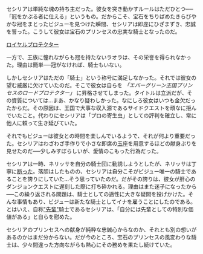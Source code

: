 <!-- title: ロイヤルプロテクター -->
<!-- relationship: Protector -->

セシリアは単純な魂の持ち主だった。彼女を突き動かすルールはただひとつ──「冠をかぶる者に仕える」というもの。だからこそ、宝石をちりばめたきらびやかな冠をまとったビジューを見つけた瞬間、セシリアは即座にひざまずき、忠誠を誓った。こうして彼女は宝石のプリンセスの忠実な騎士となったのだ。

[ロイヤルプロテクター](#embed:https://www.youtube.com/live/yK3QZkOZ6bE?t=842)

一方で、王族に憧れながらも冠を持たないラオラは、その栄誉を得られなかった。理由は簡単──冠がなければ、騎士もいない。

しかしセシリアはただの「騎士」という称号に満足しなかった。それでは彼女の望む威厳に欠けていたのだ。そこで彼女は自らを _「エバーグリーン王国プリンセスのロードプロテクター」_ に昇格させてしまった。タイトルは立派だが、その資質については…まあ、かなり疑わしかった。なにしろ彼女はいつも金欠だったからだ。その原因は、王国で大事な収入源であるサイドクエストを頑なに拒んでいたこと。代わりにセシリアは「プロの寄生虫」としての評判を確立し、常に他人に頼って生き延びていた。

それでもビジューは彼女との時間を楽しんでいるようで、それが何より重要だった。セシリアはわざわざ手作りで小さな即席の[玉座](https://www.youtube.com/live/yK3QZkOZ6bE?feature=shared&t=3190)を用意するほどの献身ぶりを見せたのだ──少しみすぼらしいが、愛情のこもった行為だった。

セシリアは一時、ネリッサを自分の騎士団に勧誘しようとしたが、ネリッサは丁寧に[断った](https://www.youtube.com/live/yK3QZkOZ6bE?feature=shared&t=3679)。落胆はしたものの、セシリアは自分こそがビジュー唯一の騎士であることを誇りにしていた…そう思っていたのだ。だがその誇りは、彼女が肝心のダンジョンクエストに遅刻した際に打ち砕かれる。理由はまた迷子になったから──この繰り返される問題は、騎士としての適性に大きな疑問を投げかけた。そんな事情もあり、ビジューは新たな騎士としてイナを雇うことにしたのである。とはいえ、自称["先輩"](https://www.youtube.com/live/yK3QZkOZ6bE?feature=shared&t=5511)騎士であるセシリアは、「自分には先輩としての特別な価値がある」と自らを慰めた。

セシリアのプリンセスへの献身が純粋な忠誠心からなのか、それとも別の想いがあるのかはまだ分からない。だが今のところ、宝石のプリンセスの風変わりな騎士は、少々間違った方向ながらも熱心にその務めを果たし続けていた。
